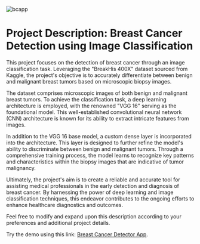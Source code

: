 ![bcapp](https://github.com/BenjaminEshun/BreastCancerDetector/assets/73724336/a3d8466b-1bd9-469d-a543-3c1bc3075af5)

# Project Description: Breast Cancer Detection using Image Classification

This project focuses on the detection of breast cancer through an image classification task. Leveraging the "BreakHis 400X" dataset sourced from Kaggle, the project's objective is to accurately differentiate between benign and malignant breast tumors based on microscopic biopsy images.

The dataset comprises microscopic images of both benign and malignant breast tumors. To achieve the classification task, a deep learning architecture is employed, with the renowned "VGG 16" serving as the foundational model. This well-established convolutional neural network (CNN) architecture is known for its ability to extract intricate features from images.

In addition to the VGG 16 base model, a custom dense layer is incorporated into the architecture. This layer is designed to further refine the model's ability to discriminate between benign and malignant tumors. Through a comprehensive training process, the model learns to recognize key patterns and characteristics within the biopsy images that are indicative of tumor malignancy.

Ultimately, the project's aim is to create a reliable and accurate tool for assisting medical professionals in the early detection and diagnosis of breast cancer. By harnessing the power of deep learning and image classification techniques, this endeavor contributes to the ongoing efforts to enhance healthcare diagnostics and outcomes.

Feel free to modify and expand upon this description according to your preferences and additional project details.

Try the demo using this link: [Breast Cancer Detector App](https://breastcancerdetector-jabmtxp23zi7yxnchmajxd.streamlit.app/).

